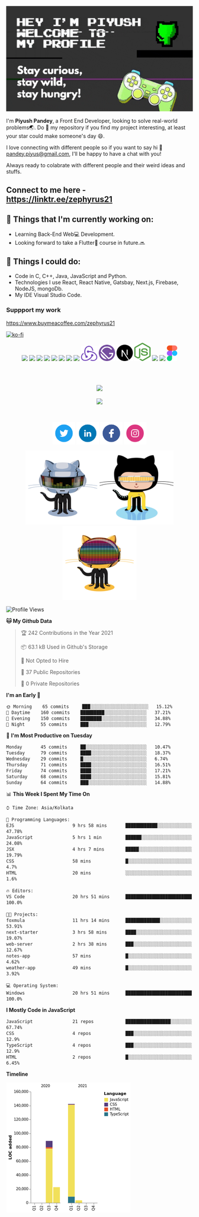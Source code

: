 <img src="piyush-final.gif" width="1000px">

I'm **Piyush Pandey**, a Front End Developer, looking to solve real-world problems🌏. Do 🌟 my repository if you find my project interesting, at least your star could make someone's day 😄.

I love connecting with different people so if you want to say hi 💬 pandey.piyus@gmail.com, I'll be happy to have a chat with you!

Always ready to colabrate with different people and their weird ideas and stuffs.

## Connect to me here - https://linktr.ee/zephyrus21

## 💼 Things that I'm currently working on:

-   Learning Back-End Web💻 Development.
-   Looking forward to take a Flutter📲 course in future.🔜

## 🔭 Things I could do:

-   Code in C, C++, Java, JavaScript and Python.
-   Technologies I use React, React Native, Gatsbay, Next.js, Firebase, NodeJS, mongoDb.
-   My IDE Visual Studio Code.

### Suppport my work 
https://www.buymeacoffee.com/zephyrus21

[![ko-fi](https://ko-fi.com/img/githubbutton_sm.svg)](https://ko-fi.com/Y8Y63ONS5)


<p align="center">
  <img src="https://img.icons8.com/color/48/000000/c-programming.png"/>
  <img src="https://img.icons8.com/color/48/000000/c-plus-plus-logo.png"/>
  <img src="https://img.icons8.com/color/48/000000/java-coffee-cup-logo.png"/>
  <img src="https://img.icons8.com/color/48/000000/golang.png"/>
  <img src="https://img.icons8.com/color/48/000000/javascript.png"/>
  <img src="https://img.icons8.com/color/48/000000/typescript.png"/>
  <img src="https://img.icons8.com/color/48/000000/react-native.png"/>
  <img src="https://img.icons8.com/color/48/000000/graphql.png"/>
  <img src="redux-seeklogo.com.svg" width="44px"/>
  <img src="gatsby-seeklogo.com.svg" width="44px"/>
  <img src="next-js-seeklogo.com.svg" width="44px"/>
  <img src="nodejs-seeklogo.com.svg" width="44px"/>
  <img src="https://img.icons8.com/color/48/000000/mongodb.png"/>
  <img src="https://img.icons8.com/color/48/000000/firebase.png"/>
  <img src="figma-1.svg" width="28px"/>
</p>
<br/>
<br/>
<p align="center">
  <!-- <img src="https://github-readme-stats.vercel.app/api?username=zephyrus21&show_icons=true&theme=radical&title_color=8E2DE2&text_color=fff&icon_color=8E2DE2" alt="piyush-stats" /> -->

<img src="https://github-readme-streak-stats.herokuapp.com/?user=zephyrus21&theme=midnight-purple"/>
<br />
<br/>
<img src="https://github-readme-stats.vercel.app/api/top-langs/?username=zephyrus21&show_icons=true&theme=midnight-purple&title_color=8E2DE2&text_color=fff&icon_color=8E2DE2&layout=compact"/>
<br/>
<!-- <img src="https://activity-graph.herokuapp.com/graph?username=zephyrus21"/> -->
</p>


<p align="center">

<br/>
<p align="center">
<a href="https://twitter.com/zephyrusp21"><img src="https://github.com/aritraroy/social-icons/blob/master/twitter-icon.png?raw=true" width="60"></a>
<a href="https://www.linkedin.com/in/zephyrus21/"><img src="https://github.com/aritraroy/social-icons/blob/master/linkedin-icon.png?raw=true" width="60"></a>
<a href="https://www.facebook.com/zephyrus21/"><img src="https://github.com/aritraroy/social-icons/blob/master/facebook-icon.png?raw=true" width="60"></a>
<a href="https://www.instagram.com/zephyrus.io/"><img src="https://github.com/aritraroy/social-icons/blob/master/instagram-icon.png?raw=true" width="60"></a>
</p>

<p align="center"><img src="gh-1.gif" width="200px"><img src="gh-4.png" width="200px"><img src="gh-2.gif" width="200px">
</p>

<!--START_SECTION:waka-->
![Profile Views](http://img.shields.io/badge/Profile%20Views-0-blue)

**🐱 My Github Data** 

> 🏆 242 Contributions in the Year 2021
 > 
> 📦 63.1 kB Used in Github's Storage 
 > 
> 🚫 Not Opted to Hire
 > 
> 📜 37 Public Repositories 
 > 
> 🔑 0 Private Repositories  
 > 
**I'm an Early 🐤** 

```text
🌞 Morning    65 commits     ███░░░░░░░░░░░░░░░░░░░░░░   15.12% 
🌆 Daytime    160 commits    █████████░░░░░░░░░░░░░░░░   37.21% 
🌃 Evening    150 commits    ████████░░░░░░░░░░░░░░░░░   34.88% 
🌙 Night      55 commits     ███░░░░░░░░░░░░░░░░░░░░░░   12.79%

```
📅 **I'm Most Productive on Tuesday** 

```text
Monday       45 commits     ██░░░░░░░░░░░░░░░░░░░░░░░   10.47% 
Tuesday      79 commits     ████░░░░░░░░░░░░░░░░░░░░░   18.37% 
Wednesday    29 commits     █░░░░░░░░░░░░░░░░░░░░░░░░   6.74% 
Thursday     71 commits     ████░░░░░░░░░░░░░░░░░░░░░   16.51% 
Friday       74 commits     ████░░░░░░░░░░░░░░░░░░░░░   17.21% 
Saturday     68 commits     ████░░░░░░░░░░░░░░░░░░░░░   15.81% 
Sunday       64 commits     ███░░░░░░░░░░░░░░░░░░░░░░   14.88%

```


📊 **This Week I Spent My Time On** 

```text
⌚︎ Time Zone: Asia/Kolkata

💬 Programming Languages: 
EJS                      9 hrs 58 mins       ████████████░░░░░░░░░░░░░   47.78% 
JavaScript               5 hrs 1 min         ██████░░░░░░░░░░░░░░░░░░░   24.08% 
JSX                      4 hrs 7 mins        █████░░░░░░░░░░░░░░░░░░░░   19.79% 
CSS                      58 mins             █░░░░░░░░░░░░░░░░░░░░░░░░   4.7% 
HTML                     20 mins             ░░░░░░░░░░░░░░░░░░░░░░░░░   1.6%

🔥 Editors: 
VS Code                  20 hrs 51 mins      █████████████████████████   100.0%

🐱‍💻 Projects: 
foxmula                  11 hrs 14 mins      █████████████░░░░░░░░░░░░   53.91% 
next-starter             3 hrs 58 mins       ████░░░░░░░░░░░░░░░░░░░░░   19.07% 
web-server               2 hrs 38 mins       ███░░░░░░░░░░░░░░░░░░░░░░   12.67% 
notes-app                57 mins             █░░░░░░░░░░░░░░░░░░░░░░░░   4.62% 
weather-app              49 mins             █░░░░░░░░░░░░░░░░░░░░░░░░   3.92%

💻 Operating System: 
Windows                  20 hrs 51 mins      █████████████████████████   100.0%

```

**I Mostly Code in JavaScript** 

```text
JavaScript               21 repos            █████████████████░░░░░░░░   67.74% 
CSS                      4 repos             ███░░░░░░░░░░░░░░░░░░░░░░   12.9% 
TypeScript               4 repos             ███░░░░░░░░░░░░░░░░░░░░░░   12.9% 
HTML                     2 repos             █░░░░░░░░░░░░░░░░░░░░░░░░   6.45%

```


**Timeline**

![Chart not found](https://raw.githubusercontent.com/zephyrus21/zephyrus21/master/charts/bar_graph.png) 


<!--END_SECTION:waka-->
